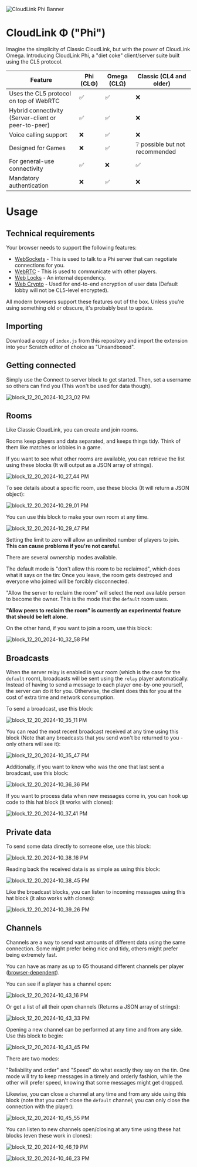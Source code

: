 ![CloudLink Phi Banner](https://github.com/user-attachments/assets/f28b880c-baa0-450a-ab60-ee0a034dc679)

# CloudLink Φ ("Phi")

Imagine the simplicity of Classic CloudLink, but with the power of CloudLink Omega. Introducing CloudLink Phi, a "diet coke" client/server suite built using the CL5 protocol.

| Feature                                             | Phi (CLΦ) | Omega (CLΩ) | Classic (CL4 and older)        | 
|-----------------------------------------------------|-----------|-------------|--------------------------------|
| Uses the CL5 protocol on top of WebRTC              | ✅        | ✅         | ❌                             | 
| Hybrid connectivity (Server-client or peer-to-peer) | ✅        | ✅         | ❌                             |
| Voice calling support                               | ❌        | ✅         | ❌                             |
| Designed for Games                                  | ❌        | ✅         | ❔ possible but not recommended |
| For general-use connectivity                        | ✅        | ❌         | ✅                             |
| Mandatory authentication                            | ❌        | ✅         | ❌                             |

# Usage
## Technical requirements
Your browser needs to support the following features:
* [WebSockets](https://developer.mozilla.org/en-US/docs/Web/API/WebSockets_API) - This is used to talk to a Phi server that can negotiate connections for you.
* [WebRTC](https://developer.mozilla.org/en-US/docs/Web/API/WebRTC_API) - This is used to communicate with other players.
* [Web Locks](https://developer.mozilla.org/en-US/docs/Web/API/Web_Locks_API) - An internal dependency.
* [Web Crypto](https://developer.mozilla.org/en-US/docs/Web/API/Web_Crypto_API) - Used for end-to-end encryption of user data (Default lobby will not be CL5-level encrypted).

All modern browsers support these features out of the box. Unless you're using something old or obscure, it's probably best to update.

## Importing
Download a copy of `index.js` from this repository and import the extension into your Scratch editor of choice as "Unsandboxed".

## Getting connected
Simply use the Connect to server block to get started. Then, set a username so others can find you (This won't be used for data though).

![block_12_20_2024-10_23_02 PM](https://github.com/user-attachments/assets/546b35bb-69f8-4253-a30a-66c22481bbd1)

## Rooms
Like Classic CloudLink, you can create and join rooms. 

Rooms keep players and data separated, and keeps things tidy. Think of them like matches or lobbies in a game.

If you want to see what other rooms are available, you can retrieve the list using these blocks (It will output as a JSON array of strings).

![block_12_20_2024-10_27_44 PM](https://github.com/user-attachments/assets/c9d38fcb-aa22-46de-8c1f-ba2b9f8d0cf0)

To see details about a specific room, use these blocks (It will return a JSON object):

![block_12_20_2024-10_29_01 PM](https://github.com/user-attachments/assets/a9033b63-9aae-4659-b28c-3b1aa2588960)

You can use this block to make your own room at any time.

![block_12_20_2024-10_29_47 PM](https://github.com/user-attachments/assets/93c9fcbc-6673-429e-8ac8-0aa13a7c8a7a)

Setting the limit to zero will allow an unlimited number of players to join. **This can cause problems if you're not careful.**

There are several ownership modes available.

The default mode is "don't allow this room to be reclaimed", which does what it says on the tin: Once you leave, the room gets destroyed and everyone who joined will be forcibly disconnected.

"Allow the server to reclaim the room" will select the next available person to become the owner. This is the mode that the `default` room uses.

**"Allow peers to reclaim the room" is currently an experimental feature that should be left alone.**

On the other hand, if you want to join a room, use this block:

![block_12_20_2024-10_32_58 PM](https://github.com/user-attachments/assets/84450985-2145-4f18-87de-463a050bd559)

## Broadcasts

When the server relay is enabled in your room (which is the case for the `default` room), broadcasts will be sent using the `relay` player automatically. Instead of having to send a message to each player one-by-one yourself, the server can do it for you. Otherwise, the client does this for you at the cost of extra time and network consumption.

To send a broadcast, use this block:

![block_12_20_2024-10_35_11 PM](https://github.com/user-attachments/assets/4285cb8a-92a4-464b-8d63-dfd5528e94c5)

You can read the most recent broadcast received at any time using this block (Note that any broadcasts that *you* send won't be returned to you - only others will see it):

![block_12_20_2024-10_35_47 PM](https://github.com/user-attachments/assets/4021b95f-8436-49e6-8639-c10b19ee1809)

Additionally, if you want to know who was the one that last sent a broadcast, use this block:

![block_12_20_2024-10_36_36 PM](https://github.com/user-attachments/assets/fe73f4eb-df48-48a6-9837-02f316423c79)

If you want to process data when new messages come in, you can hook up code to this hat block (it works with clones):

![block_12_20_2024-10_37_41 PM](https://github.com/user-attachments/assets/b2ccf51d-d186-4e1d-87ba-e0979ad46b0f)

## Private data

To send some data directly to someone else, use this block:

![block_12_20_2024-10_38_16 PM](https://github.com/user-attachments/assets/0eb662d1-3008-428c-aefc-23ab61a45e40)

Reading back the received data is as simple as using this block:

![block_12_20_2024-10_38_45 PM](https://github.com/user-attachments/assets/5eff52b4-bbf5-40be-99ab-12152ef70c46)

Like the broadcast blocks, you can listen to incoming messages using this hat block (it also works with clones):

![block_12_20_2024-10_39_26 PM](https://github.com/user-attachments/assets/99208209-3be2-41d9-9ddc-ca6cbed2c741)

## Channels

Channels are a way to send vast amounts of different data using the same connection. Some might prefer being nice and tidy, others might prefer being extremely fast.

You can have as many as up to 65 thousand different channels per player ([browser-dependent](https://developer.mozilla.org/en-US/docs/Web/API/RTCDataChannel)). 

You can see if a player has a channel open:

![block_12_20_2024-10_43_16 PM](https://github.com/user-attachments/assets/1496c387-896f-41d9-a83d-a7e41fe426c6)

Or get a list of all their open channels (Returns a JSON array of strings):

![block_12_20_2024-10_43_33 PM](https://github.com/user-attachments/assets/a42f5c54-3ab6-49e9-9c18-fe0b8debb027)

Opening a new channel can be performed at any time and from any side. Use this block to begin:

![block_12_20_2024-10_43_45 PM](https://github.com/user-attachments/assets/0511504f-e702-4b33-9781-4af55876f2c5)

There are two modes:

"Reliability and order" and "Speed" do what exactly they say on the tin. One mode will try to keep messages in a timely and orderly fashion, while the other will prefer speed, knowing that some messages might get dropped.

Likewise, you can close a channel at any time and from any side using this block (note that you can't close the `default` channel; you can only close the connection with the player):

![block_12_20_2024-10_45_55 PM](https://github.com/user-attachments/assets/68120578-da2b-44f5-8996-9f4fbe4eaa68)

You can listen to new channels open/closing at any time using these hat blocks (even these work in clones):

![block_12_20_2024-10_46_19 PM](https://github.com/user-attachments/assets/acc86149-2fd1-4988-af33-53bf62d0d3a2)

![block_12_20_2024-10_46_23 PM](https://github.com/user-attachments/assets/999ecbce-cd54-4ec5-a436-c9396566c49e)
